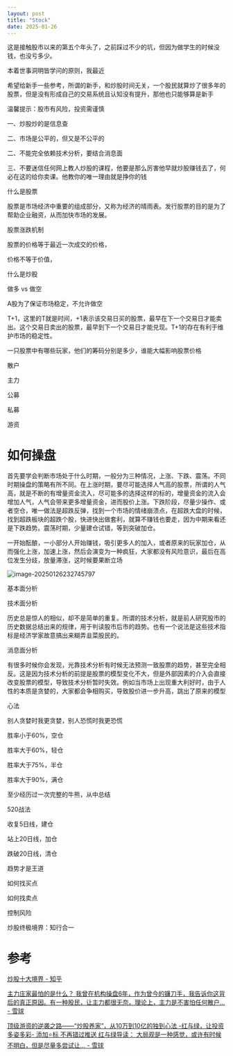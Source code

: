 ```yaml
---
layout: post
title: "Stock"
date: 2025-01-26
---
```




这是接触股市以来的第五个年头了，之前踩过不少的坑，但因为做学生的时候没钱，也没亏多少。



本着世事洞明皆学问的原则，我最近

希望给新手一些参考，所谓的新手，和炒股时间无关，一个股民就算炒了很多年的股票，但是没有形成自己的交易系统且认知没有提升，那他也只能够算是新手

温馨提示：股市有风险，投资需谨慎



一、炒股炒的是信息查

二、市场是公平的，但又是不公平的

二、不能完全依赖技术分析，要结合消息面

三、不要迷信任何网上教人炒股的课程，他要是那么厉害他早就炒股赚钱去了，何必在这的给你卖课。他教你的唯一理由就是挣你的钱



什么是股票

股票是市场经济中重要的组成部分，又称为经济的晴雨表。发行股票的目的是为了帮助企业融资，从而加快市场的发展。

股票涨跌机制

股票的价格等于最近一次成交的价格，

价格不等于价值，

什么是炒股

做多 vs 做空

A股为了保证市场稳定，不允许做空

T+1，这里的T就是时间，+1表示该交易日买的股票，最早在下一个交易日才能卖出。这个交易日卖出的股票，最早到下一个交易日才能兑现。T+1的存在有利于维护市场的稳定性。



一只股票中有哪些玩家，他们的筹码分别是多少，谁能大幅影响股票价格

散户

主力

公募

私募

游资



# 如何操盘

首先要学会判断市场处于什么时期，一般分为三种情况，上涨、下跌、震荡。不同时期操盘的策略有所不同。在上涨时期，要尽可能选择人气高的股票，所谓的人气高，就是不断的有增量资金流入，尽可能多的选择这样的标的，增量资金的流入会增加人气，人气会带来更多增量资金，进而股价上涨。下跌阶段，尽量少操作、或者空仓，唯一做法是超跌反弹，找到一个市场的情绪崩溃点，在超跌大盘的时候，找到超跌板块的超跌个股，快进快出做套利，就算不赚钱也要走，因为中期来看还是下跌趋势。震荡时期，少量建仓试错，等到突破加仓。

一开始酝酿，一小部分人开始赚钱，吸引更多人的加入，或者原来的玩家加仓，从而强化上涨，加速上涨，然后会演变为一种疯狂，大家都没有风险意识，最后在高位发生分歧，放量滞涨，这时候要果断立场

![image-20250126232745797](https://cdn.jsdelivr.net/gh/dwgan/PicGo/img/image-20250126232745797.png)



基本面分析



技术面分析

历史总是惊人的相似，却不是简单的重复。所谓的技术分析，就是前人研究股市的历史数据总结出来的规律，用于判读股市后市的趋势。也有一个说法是这些技术指标是经济学家故意搞出来糊弄韭菜股民的。



消息面分析

有很多时候你会发现，光靠技术分析有时候无法预测一致股票的趋势，甚至完全相反。这是因为技术分析的前提是股票的模型变化不大，但是外部因素的介入会直接改变股票的模型，导致技术分析暂时失效。例如当市场上出现重大利好时，由于人性的本质是贪婪的，大家都会争相购买，导致股价进一步升高，跳出了原来的模型



心法

别人贪婪时我更贪婪，别人恐慌时我更恐慌

胜率小于60%，空仓

胜率大于60%，轻仓

胜率大于75%，半仓

胜率大于90%，满仓

至少经历过一次完整的牛熊，从中总结

520战法

收复5日线，建仓

站上20日线，加仓

跌破20日线，清仓

趋势才是王道



如何找买点



如何找卖点





控制风险



炒股终极境界：知行合一





# 参考

[炒股十大境界 - 知乎](https://zhuanlan.zhihu.com/p/404782480)

[主力庄家最怕的是什么？ 我曾在机构操盘6年，作为曾今的镰刀手，我告诉你这背后的真正原因。有一种股民，让主力都很无奈。理论上，主力是不害怕任何散户... - 雪球](https://xueqiu.com/7204043901/305445773)

[顶级游资的逆袭之路——“炒股养家”，从10万到10亿的独到心法 -红与绿，让投资多姿多彩- 添加⭐️标 不再错过推送 红与绿导读： 大局观是一种感觉，或许有时候不明白，但是尽量多尝试让... - 雪球](https://xueqiu.com/8680038754/310553552)
